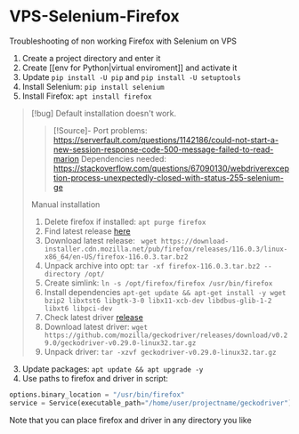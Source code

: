 # VPS-Selenium-Firefox
Troubleshooting of non working Firefox with Selenium on VPS

1. Create a project directory and enter it
2. Create [[env for Python|virtual enviroment]] and activate it
3. Update `pip install -U pip` and `pip install -U setuptools`
4. Install Selenium: `pip install selenium`
5. Install Firefox: `apt install firefox`
> [!bug]  Default installation doesn't work. 
> > [!Source]-
> > Port problems: https://serverfault.com/questions/1142186/could-not-start-a-new-session-response-code-500-message-failed-to-read-marion
> > Dependencies needed: https://stackoverflow.com/questions/67090130/webdriverexception-process-unexpectedly-closed-with-status-255-selenium-ge
> 
> Manual installation
> 1. Delete firefox if installed: `apt purge firefox`
> 2. Find latest release [here](https://download-installer.cdn.mozilla.net/pub/firefox/releases/) 
> 3. Download latest release: `
wget https://download-installer.cdn.mozilla.net/pub/firefox/releases/116.0.3/linux-x86_64/en-US/firefox-116.0.3.tar.bz2`
> 4. Unpack archive into opt: `tar -xf firefox-116.0.3.tar.bz2 --directory /opt/`
> 5. Create simlink: `ln -s /opt/firefox/firefox /usr/bin/firefox`
> 6. Install dependencies `apt-get update && apt-get install -y wget bzip2 libxtst6 libgtk-3-0 libx11-xcb-dev libdbus-glib-1-2 libxt6 libpci-dev`
> 7. Check latest driver [release](https://github.com/mozilla/geckodriver/releases/)
> 8. Download latest driver: `wget https://github.com/mozilla/geckodriver/releases/download/v0.29.0/geckodriver-v0.29.0-linux32.tar.gz`
> 9. Unpack driver: `tar -xzvf geckodriver-v0.29.0-linux32.tar.gz`

3. Update packages: `apt update && apt upgrade -y`
4. Use paths to firefox and driver in script:
```python
options.binary_location = "/usr/bin/firefox"
service = Service(executable_path="/home/user/projectname/geckodriver")
```

Note that you can place firefox and driver in any directory you like
